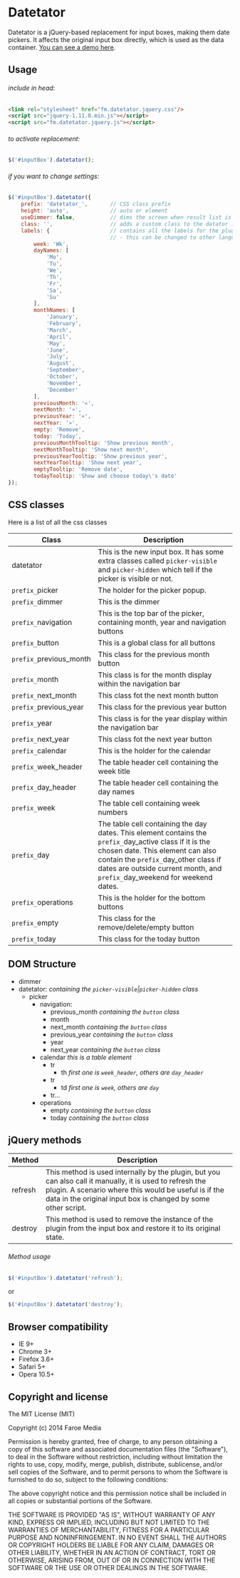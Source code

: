 Datetator
==========
Datetator is a jQuery-based replacement for input boxes, making them date pickers. It affects the original input box directly, which is used as the data container.
[You can see a demo here](http://opensource.faroemedia.com/datetator).


Usage
-----
###### include in head:
```html
<link rel="stylesheet" href="fm.datetator.jquery.css"/>
<script src="jquery-1.11.0.min.js"></script>
<script src="fm.datetator.jquery.js"></script>
```

###### to activate replacement:
```javascript
$('#inputBox').datetator();
```

###### if you want to change settings:
```javascript
$('#inputBox').datetator({
    prefix: 'datetator_',       // CSS class prefix
    height: 'auto',             // auto or element
    useDimmer: false,           // dims the screen when result list is visible
	class: '',					// adds a custom class to the datator input element
	labels: {					// contains all the labels for the plugin, 
								// - this can be changed to other languages
		week: 'Wk',
		dayNames: [
			'Mo',
			'Tu',
			'We',
			'Th',
			'Fr',
			'Sa',
			'Su'
		],
		monthNames: [
			'January',
			'February',
			'March',
			'April',
			'May',
			'June',
			'July',
			'August',
			'September',
			'October',
			'November',
			'December'
		],
		previousMonth: '«',
		nextMonth: '»',
		previousYear: '«',
		nextYear: '»',
		empty: 'Remove',
		today: 'Today',
		previousMonthTooltip: 'Show previous month',
		nextMonthTooltip: 'Show next month',
		previousYearTooltip: 'Show previous year',
		nextYearTooltip: 'Show next year',
		emptyTooltip: 'Remove date',
		todayTooltip: 'Show and choose today\'s date'
});
```


CSS classes
-----------
Here is a list of all the css classes

Class                         | Description
----------------------------- | ------------------------------------------------------------------------------
datetator                     | This is the new input box. It has some extra classes called `picker-visible` and `picker-hidden` which tell if the picker is visible or not.
`prefix_`picker               | The holder for the picker popup.
`prefix_`dimmer               | This is the dimmer
`prefix_`navigation           | This is the top bar of the picker, containing month, year and navigation buttons
`prefix_`button               | This is a global class for all buttons
`prefix_`previous_month       | This class for the previous month button
`prefix_`month                | This class is for the month display within the navigation bar
`prefix_`next_month           | This class fot the next month button
`prefix_`previous_year        | This class for the previous year button
`prefix_`year                 | This class is for the year display within the navigation bar
`prefix_`next_year            | This class fot the next year button
`prefix_`calendar             | This is the holder for the calendar
`prefix_`week_header          | The table header cell containing the week title
`prefix_`day_header           | The table header cell containing the day names
`prefix_`week                 | The table cell containing week numbers
`prefix_`day                  | The table cell containing the day dates. This element contains the `prefix_`day_active class if it is the chosen date. This element can also contain the `prefix_`day_other class if dates are outside current month, and `prefix_`day_weekend for weekend dates.
`prefix_`operations           | This is the holder for the bottom buttons 
`prefix_`empty                | This class for the remove/delete/empty button
`prefix_`today                | This class for the today button


DOM Structure
-------------
* dimmer
* datetator: *containing the `picker-visible`|`picker-hidden` class*
    * picker
        * navigation:
        	* previous_month *containing the `button` class*
	        * month
        	* next_month *containing the `button` class*
        	* previous_year *containing the `button` class*
	        * year
        	* next_year *containing the `button` class*
        * calendar *this is a table element*
        	* tr
        		* th *first one is `week_header`, others are `day_header`*
        	* tr
        		* td *first one is `week`, others are `day`*
        	* tr...
        * operations
        	* empty *containing the `button` class*
        	* today *containing the `button` class*


jQuery methods
--------------
Method             | Description
------------------ | -----------
refresh            | This method is used internally by the plugin, but you can also call it manually, it is used to refresh the plugin. A scenario where this would be useful is if the data in the original input box is changed by some other script.
destroy            | This method is used to remove the instance of the plugin from the input box and restore it to its original state.


###### Method usage
```javascript
$('#inputBox').datetator('refresh');
```
or 
```javascript
$('#inputBox').datetator('destroy');
```


Browser compatibility
---------------------
* IE 9+
* Chrome 3+
* Firefox 3.6+
* Safari 5+
* Opera 10.5+



Copyright and license
---------------------
The MIT License (MIT)

Copyright (c) 2014 Faroe Media

Permission is hereby granted, free of charge, to any person obtaining a copy of
this software and associated documentation files (the "Software"), to deal in
the Software without restriction, including without limitation the rights to
use, copy, modify, merge, publish, distribute, sublicense, and/or sell copies of
the Software, and to permit persons to whom the Software is furnished to do so,
subject to the following conditions:

The above copyright notice and this permission notice shall be included in all
copies or substantial portions of the Software.

THE SOFTWARE IS PROVIDED "AS IS", WITHOUT WARRANTY OF ANY KIND, EXPRESS OR
IMPLIED, INCLUDING BUT NOT LIMITED TO THE WARRANTIES OF MERCHANTABILITY, FITNESS
FOR A PARTICULAR PURPOSE AND NONINFRINGEMENT. IN NO EVENT SHALL THE AUTHORS OR
COPYRIGHT HOLDERS BE LIABLE FOR ANY CLAIM, DAMAGES OR OTHER LIABILITY, WHETHER
IN AN ACTION OF CONTRACT, TORT OR OTHERWISE, ARISING FROM, OUT OF OR IN
CONNECTION WITH THE SOFTWARE OR THE USE OR OTHER DEALINGS IN THE SOFTWARE.
